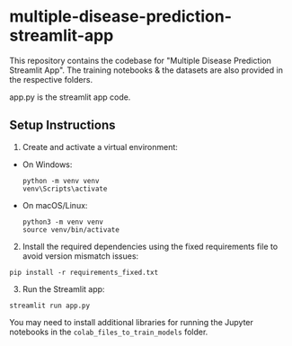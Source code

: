 # multiple-disease-prediction-streamlit-app
This repository contains the codebase for "Multiple Disease Prediction Streamlit App". The training notebooks &amp; the datasets are also provided in the respective folders. 

app.py is the streamlit app code.

## Setup Instructions

1. Create and activate a virtual environment:

- On Windows:
  ```
  python -m venv venv
  venv\Scripts\activate
  ```

- On macOS/Linux:
  ```
  python3 -m venv venv
  source venv/bin/activate
  ```

2. Install the required dependencies using the fixed requirements file to avoid version mismatch issues:
```
pip install -r requirements_fixed.txt
```

3. Run the Streamlit app:
```
streamlit run app.py
```

You may need to install additional libraries for running the Jupyter notebooks in the `colab_files_to_train_models` folder.
